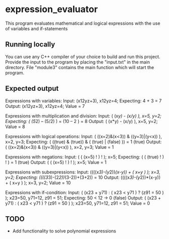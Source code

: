 # expression_evaluator
This program evaluates mathematical and logical expressions with the use of variables and if-statements

## Running locally
You can use any C++ compiler of your choice to build and run this project. Provide the input to the program by placing the "input.txt" in the main directory. File "module3" contains the main function which will start the program.

## Expected output
Expressions with variables:
Input: (x12yz+3), x12yz=4;
Expecting: 4 + 3 = 7
Output: (x12yz+3), x12yz=4; Value = 7
  
Expressions with multiplication and division:
Input: ( (x*y) - (x/y) ), x=5, y=2;
Expecting: ( (5*2) – (5/2) ) = (10 – 2 ) = 8
Output: ( (x*y) - (x/y) ), x=5, y=2; Value = 8

Expressions with logical operations:
Input: ( ((x=2)&(x<3)) & ((y=3)|(y<x)) ), x=2, y=3;
Expecting: ( ((true) & (true)) & ( (true) | (false) )) = 1 (true)
Output: ( ((x=2)&(x<3)) & ((y=3)|(y<x)) ), x=2, y=3; Value = 1

Expressions with negations:
Input: ( ( (x=5) ! ) ! ); x=5;
Expecting: ( ( (true) ! ) ! ) = 1 (true)
Output: ( ( (x=5) ! ) ! ); x=5; Value = 1

Expressions with subexpressions:
Input: ((((x*3)-(y*2))*(x-y)) + ( x+y ) ); x=3, y=2;
Expecting: ((((3*3)-(2*2))*(3-2))+(3+2)) = 10
Output: ((((x*3)-(y*2))*(x-y)) + ( x+y ) ); x=3, y=2; Value = 10

Expressions with if-condition:
Input: ( (x23 + y71) : ( x23 < y71 ) ? (z91 = 50 ) ); x23=50, y71=12, z91 = 51;
Expecting: 50 < 12 -> 0 (false)
Output: ( (x23 + y71) : ( x23 < y71 ) ? (z91 = 50 ) ); x23=50, y71=12, z91 = 51; Value = 0

## TODO
- Add functionality to solve polynomial expressions